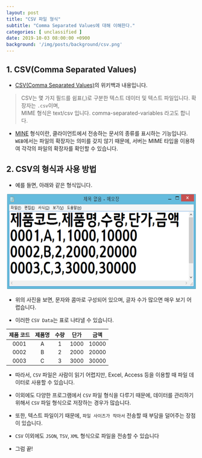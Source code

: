 ```yaml
---
layout: post
title: "CSV 파일 형식"
subtitle: "Comma Separated Values에 대해 이해한다."
categories: [ unclassified ]
date: 2019-10-03 08:00:00 +0900
background: '/img/posts/background/csv.png'
---
```


## 1. CSV(Comma Separated Values)

- [CSV(Comma Separated Values)](https://ko.wikipedia.org/wiki/CSV_(%ED%8C%8C%EC%9D%BC_%ED%98%95%EC%8B%9D))의 위키백과 내용입니다.

> CSV는 몇 가지 필드를 쉼표(,)로 구분한 텍스트 데이터 및 텍스트 파일입니다. 확장자는 `.csv`이며,  
> MIME 형식은 text/csv 입니다. comma-separated-variables 라고도 합니다.

- [MINE](https://developer.mozilla.org/ko/docs/Web/HTTP/Basics_of_HTTP/MIME_types) 형식이란, 클라이언트에서 전송하는 문서의 종류를 표시하는 기능입니다. `WEB`에서는 파일의 확장자는 의미를 갖지 않기 때문에, 서버는 MIME 타입을 이용하여 각각의 파일의 확장자를 확인할 수 있습니다.

## 2. CSV의 형식과 사용 방법

- 예를 들면, 아래와 같은 형식입니다.

 ![what-is-csv-1](/img/posts/unclassified/what-is-csv-1.png)

- 위의 사진을 보면, 문자와 콤마로 구성되어 있으며, 글자 수가 많으면 매우 보기 어렵습니다.

- 이러한 `CSV Data`는 표로 나타낼 수 있습니다.

| 제품 코드 | 제품명 | 수량 | 단가 | 금액 |
| :-----: | :---: | :--: | :--: | :--: |
| 0001 | A | 1 | 1000 | 10000 |
| 0002 | B | 2 | 2000 | 20000 |
| 0003 | C | 3 | 3000 | 30000 |

- 따라서, `CSV` 파일은 사람이 읽기 어렵지만, Excel, Access 등을 이용할 때 파일 데이터로 사용할 수 있습니다.

- 이외에도 다양한 프로그램에서 `CSV` 파일 형식을 다루기 때문에, 데이터를 관리하기 위해서 `CSV` 파일 형식으로 저장하는 경우가 많습니다.

- 또한, 텍스트 파일이기 때문에, `파일 사이즈가 작아서` 전송할 때 부담을 덜어주는 장점이 있습니다.

- `CSV` 이외에도 `JSON`, `TSV`, `XML` 형식으로 파일을 전송할 수 있습니다

- 그럼 끝!
